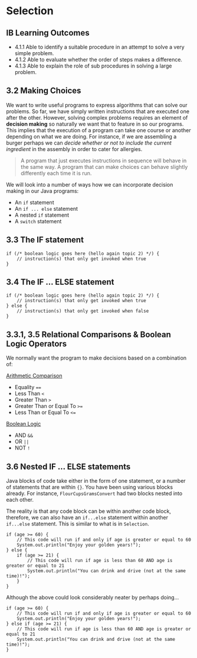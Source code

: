 # Selection

## IB Learning Outcomes
- 4.1.1 Able to identify a suitable procedure in an attempt to solve a very simple problem.
- 4.1.2 Able to evaluate whether the order of steps makes a difference.
- 4.1.3 Able to explain the role of sub procedures in solving a large problem.

## 3.2 Making Choices

We want to write useful programs to express algorithms that can solve our problems. So far, we have simply written instructions that are executed one after the other. However, solving complex problems requires an element of **decision making** so naturally we want that to feature in so our programs. This implies that the execution of a program can take one course or another depending on what we are doing. For instance, if we are assembling a burger perhaps we can *decide whether or not to include the current ingredient* in the assembly in order to cater for allergies. 

> A program that just executes instructions in sequence will behave in the same way. A program that can make choices can behave slightly differently each time it is run. 

We will look into a number of ways how we can incorporate decision making in our Java programs:

- An `if` statement
- An `if ... else` statement
- A nested `if` statement
- A `switch` statement  

## 3.3 The IF statement

```
if (/* boolean logic goes here (hello again topic 2) */) {
    // instruction(s) that only get invoked when true
}
```

## 3.4 The IF ... ELSE statement

```
if (/* boolean logic goes here (hello again topic 2) */) {
    // instruction(s) that only get invoked when true
} else {
    // instruction(s) that only get invoked when false
}
```

## 3.3.1, 3.5 Relational Comparisons & Boolean Logic Operators

We normally want the program to make decisions based on a combination of:

<ins>Arithmetic Comparison</ins>

- Equality `==`
- Less Than `<`
- Greater Than `>`
- Greater Than or Equal To `>=`
- Less Than or Equal To `<=`

<ins>Boolean Logic</ins>

- AND `&&`
- OR `||`
- NOT `!`

## 3.6 Nested IF ... ELSE statements

Java blocks of code take either in the form of one statement, or a number of statements that are within `{}`. You have been using various blocks already. For instance, `FlourCupsGramsConvert` had two blocks nested into each other.

The reality is that any code block can be within another code block, therefore, we can also have an `if...else` statement within another `if...else` statement. This is similar to what is in `Selection`.

```
if (age >= 60) {
    // This code will run if and only if age is greater or equal to 60
    System.out.println("Enjoy your golden years!");
} else {
    if (age >= 21) {
        // This code will run if age is less than 60 AND age is greater or equal to 21
        System.out.println("You can drink and drive (not at the same time)!");
    }
}
```

Although the above could look considerably neater by perhaps doing...

```
if (age >= 60) {
    // This code will run if and only if age is greater or equal to 60
    System.out.println("Enjoy your golden years!");
} else if (age >= 21) {
    // This code will run if age is less than 60 AND age is greater or equal to 21
    System.out.println("You can drink and drive (not at the same time)!");
}
```